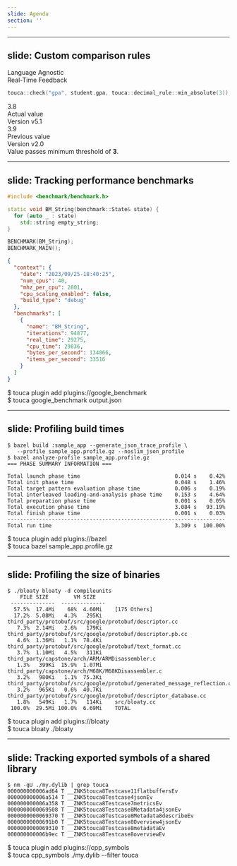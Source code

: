 ```yaml
---
slide: Agenda
section: ''
---
```


<Agenda section="beyond" />

<!--
Let's now see how continuous regression testing can help us identify
other types of regressions that we may want to identify and mitigate during
the development cycle.

What we'll review in this section are just a handful of examples to show you
the power of this method and they are by no means a comprehensive list of
use cases.
-->

---
slide: Custom comparison rules
---

<div class="space-y-4">
  <div class="grid grid-cols-2 gap-6 place-content-around w-3/4 mx-auto">
    <div class="wsl-card flex items-center space-x-2 justify-center">
      <div><heroicons-check-badge class="text-green-500" /></div>
      <div>Language Agnostic</div>
    </div>
    <div class="wsl-card flex items-center space-x-2 justify-center">
      <div><heroicons-check-badge class="text-green-500" /></div>
      <div>Real-Time Feedback</div>
    </div>
  </div>
  <div class="w-3/4 mx-auto">

```cpp
touca::check("gpa", student.gpa, touca::decimal_rule::min_absolute(3));
```

  </div>
  <div class="w-3/4 mx-auto py-8 space-y-4 wsl-card">
    <div class="flex justify-around space-x-12">
      <div class="flex space-x-4 items-center">
        <div class="px-8 py-4 text-lg rounded-lg bg-slate-200 dark:bg-sky-300 dark:bg-opacity-10 font-bold">3.8</div>
        <div class="text-xs">Actual value<br>Version v5.1</div>
      </div>
      <div class="flex space-x-4 items-center">
        <div class="px-8 py-4 text-lg rounded-lg bg-slate-200 dark:bg-sky-300 dark:bg-opacity-10 font-bold">3.9</div>
        <div class="text-xs">Previous value<br>Version v2.0</div>
      </div>
    </div>
    <div class="text-sm text-center">
      Value passes minimum threshold of <b>3</b>.
    </div>
  </div>
</div>

<!--
I mentioned earlier that the handling of performance data are slightly different
given that they are prone to noise that needs dealing with. But performance
data are not the only data susceptible to noise. In fact, in real-world
applications, we often want to allow a degree of non-determinism in the data
that we capture. Sometimes we can set that threshold as a minimum or maximum
value, and sometimes we may want to set that threshold relative to the value
of our baseline version and allow, for example, plus or minus one percent
differences from that value.

Touca supports introducing these constraints as a third argument to the data
capturing functions and takes them into account when comparing test results
remotely.

While our way of finding performance regressions does not use absolute or
relative thresholds, the use-cases we'll review in the next slides make
extensive use of this feature.
-->

---
slide: Tracking performance benchmarks
---

<div class="grid grid-rows-3 grid-cols-2 gap-2">
  <div class="row-span-2 wsl-code-text-sm wsl-code-p-sm wsl-code-h-full">

```cpp
#include <benchmark/benchmark.h>

static void BM_String(benchmark::State& state) {
  for (auto _ : state)
    std::string empty_string;
}

BENCHMARK(BM_String);
BENCHMARK_MAIN();
```

  </div>
  <div class="row-span-3 wsl-code-p-sm wsl-code-h-full">

```json
{
  "context": {
    "date": "2023/09/25-18:40:25",
    "num_cpus": 40,
    "mhz_per_cpu": 2801,
    "cpu_scaling_enabled": false,
    "build_type": "debug"
  },
  "benchmarks": [
    {
      "name": "BM_String",
      "iterations": 94877,
      "real_time": 29275,
      "cpu_time": 29836,
      "bytes_per_second": 134066,
      "items_per_second": 33516
    }
  ]
}
```

  </div>
  <div class="wsl-card row-span-1 wsl-code-p-sm grid content-center">
    <div class="font-mono text-sm">
    $ touca plugin add plugins://google_benchmark<br />
    $ touca google_benchmark output.json
    </div>
  </div>
</div>

<!--
The performance API that I showed you earlier is primitive. It is sufficient
for tracking wall-time performance of long-running workflows, but if we really
care about the performance of individual functions, we'd need a proper
performance benchmarking library that allows executing our function millions
of times to obtain reliable performance measurements.

These libraries have their own way of reporting results. In the example shown
here, we're using the well-known Google Benchmark library that can report
measurements in various formats including JSON.

It is very easy to write custom code to take in output of another tool and
submit some of its data to the Touca server. In fact, Touca CLI already ships
with a handful of plugins, one of which is for Google Benchmark.
All we need to do is to install this plugin and use it to submit our
performance benchmarks to the server.
-->

---
slide: Profiling build times
---

<div class="wsl-code-text-sm">

```plaintext {1-2|3|6-14|14|7,9,11} {lines:true}
$ bazel build :sample_app --generate_json_trace_profile \
   --profile sample_app.profile.gz --noslim_json_profile
$ bazel analyze-profile sample_app.profile.gz
=== PHASE SUMMARY INFORMATION ===

Total launch phase time                              0.014 s    0.42%
Total init phase time                                0.048 s    1.46%
Total target pattern evaluation phase time           0.006 s    0.19%
Total interleaved loading-and-analysis phase time    0.153 s    4.64%
Total preparation phase time                         0.001 s    0.05%
Total execution phase time                           3.084 s   93.19%
Total finish phase time                              0.001 s    0.03%
---------------------------------------------------------------------
Total run time                                       3.309 s  100.00%
```

</div>
<div v-click class="wsl-card row-span-2 wsl-code-p-sm wsl-code-h-full grid content-center">
  <div class="font-mono text-sm">
  $ touca plugin add plugins://bazel<br />
  $ touca bazel sample_app.profile.gz
  </div>
</div>

<!--
Now tracking runtime performance is great, but maybe we want to track changes
in compile time of our software. If any of you is using Bazel as their build
system, you may already know that Bazel enables creating a build profile that
details what Bazel spent time on during the invocation.

(click)

There is also the Bazel analyze-profile command that is handy for generating
a textual report of that build profile.

(click)

So it is incredibly easy to capture elements of this output and track changes
to them.

(click)

We may want to track the overall build time

(click)

Or include the duration for each stage of the build.

(click)

Either way, we can use the Touca plugin for Bazel, or write our very own plugin
to track this data from one version to another.

-->

---
slide: Profiling the size of binaries
---

<div class="wsl-code-text-sm">

```plaintext {1|5|13} {lines:true}
$ ./bloaty bloaty -d compileunits
    FILE SIZE        VM SIZE
 --------------  --------------
  57.5%  17.4Mi    68%  4.60Mi    [175 Others]
  17.2%  5.08Mi   4.3%   295Ki    third_party/protobuf/src/google/protobuf/descriptor.cc
   7.3%  2.14Mi   2.6%   179Ki    third_party/protobuf/src/google/protobuf/descriptor.pb.cc
   4.6%  1.36Mi   1.1%  78.4Ki    third_party/protobuf/src/google/protobuf/text_format.cc
   3.7%  1.10Mi   4.5%   311Ki    third_party/capstone/arch/ARM/ARMDisassembler.c
   1.3%   399Ki  15.9%  1.07Mi    third_party/capstone/arch/M68K/M68KDisassembler.c
   3.2%   980Ki   1.1%  75.3Ki    third_party/protobuf/src/google/protobuf/generated_message_reflection.cc
   3.2%   965Ki   0.6%  40.7Ki    third_party/protobuf/src/google/protobuf/descriptor_database.cc
   1.8%   549Ki   1.7%   114Ki    src/bloaty.cc
 100.0%  29.5Mi 100.0%  6.69Mi    TOTAL
```

</div>
<div v-click class="wsl-card row-span-2 wsl-code-p-sm wsl-code-h-full grid content-center">
  <div class="font-mono text-sm">
  $ touca plugin add plugins://bloaty<br />
  $ touca bloaty ./bloaty
  </div>
</div>

<!--
Another less-common use-case for regression testing is tracking the size
of our binaries. One way to do this is using a tool called Bloaty that is
maintained by Google.

(click)

And while tracking everything in the Bloaty output is likely unnecessary,
It is easy to track larger files that we care about.

(click)

Or we can track the overall file size and VM size of our binary for a start.

(click)

Similarly for this case, we can write our own plugin, or use the bloaty
plugin that already ships with Touca CLI.

-->

---
slide: Tracking exported symbols of a shared library
---

```plaintext
$ nm -gU ./my.dylib | grep touca
000000000006ad64 T __ZNK5touca8Testcase11flatbuffersEv
000000000006a514 T __ZNK5touca8Testcase4jsonEv
000000000006a358 T __ZNK5touca8Testcase7metricsEv
0000000000069508 T __ZNK5touca8Testcase8Metadata4jsonEv
0000000000069370 T __ZNK5touca8Testcase8Metadata8describeEv
00000000000691b0 T __ZNK5touca8Testcase8Overview4jsonEv
0000000000069310 T __ZNK5touca8Testcase8metadataEv
000000000006b9ec T __ZNK5touca8Testcase8overviewEv
```

<div class="wsl-card text-base font-mono">
$ touca plugin add plugins://cpp_symbols<br />
$ touca cpp_symbols ./my.dylib --filter touca
</div>

<!--
And as a final example, Touca can track the list of exported symbols of a
shared library to make sure changes to our library do not inadvertently remove
an exported function that consumers may rely on.

Here is just one example of how to obtain this list for a given `dylib`
using `nm` on macOS.
-->
